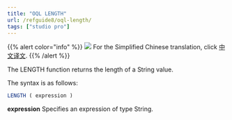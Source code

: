 ```yaml
---
title: "OQL LENGTH"
url: /refguide8/oql-length/
tags: ["studio pro"]
---
```


{{% alert color="info" %}}
<img src="/attachments/china.png" class="d-inline-block" /> For the Simplified Chinese translation, click [中文译文](https://cdn.mendix.tencent-cloud.com/documentation/refguide8/oql-length.pdf).
{{% /alert %}}

The LENGTH function returns the length of a String value.

The syntax is as follows:

```sql {linenos=false}
LENGTH ( expression )
```

**expression**
Specifies an expression of type String.
